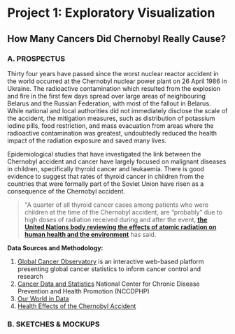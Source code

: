 # Project 1: Exploratory Visualization
## How Many Cancers Did Chernobyl Really Cause?
### A. PROSPECTUS
Thirty four years have passed since the worst nuclear reactor accident in the world occurred at the Chernobyl nuclear power plant on 26 April 1986
in Ukraine. The radioactive contamination which resulted from the explosion and fire in the first few days spread over large areas of neighbouring 
Belarus and the Russian Federation, with most of the fallout in Belarus. While national and local authorities did not immediately disclose 
the scale of the accident, the mitigation measures, such as distribution of potassium iodine pills, food restriction, and mass evacuation
from areas where the radioactive contamination was greatest, undoubtedly reduced the health impact of the radiation exposure and saved many lives.

Epidemiological studies that have investigated the link between the Chernobyl accident and cancer have largely focused on malignant diseases in children, specifically thyroid cancer and leukaemia. There is good evidence to suggest that rates of thyroid cancer in children from the countries that were formally part of the Soviet Union have risen as a consequence of the Chernobyl accident. 

> "A quarter of all thyroid cancer cases among patients who were children at the time of the Chernobyl accident, are “probably” 
due to high doses of radiation received during and after the event, [**the United Nations body reviewing the effects of atomic radiation on human 
health and the environment**](https://news.un.org/en/story/2018/04/1008292) has said.


**Data Sources and Methodology:**
1. [Global Cancer Observatory](https://gco.iarc.fr/) is an interactive web-based platform presenting global cancer statistics to inform cancer control and research
2. [Cancer Data and Statistics](https://www.cdc.gov/cancer/dcpc/data/index.htm) National Center for Chronic Disease Prevention and Health Promotion (NCCDPHP)
3. [Our World in Data](https://ourworldindata.org/cancer)
4. [Health Effects of the Chernobyl Accident](https://www.who.int/ionizing_radiation/chernobyl/WHO%20Report%20on%20Chernobyl%20Health%20Effects%20July%2006.pdf)

### B. SKETCHES & MOCKUPS
